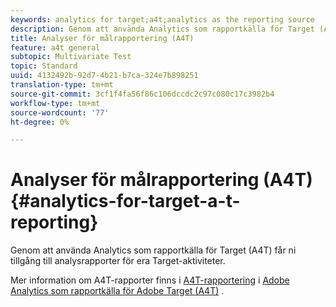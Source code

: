 ```yaml
---
keywords: analytics for target;a4t;analytics as the reporting source
description: Genom att använda Analytics som rapportkälla för Target (A4T) får ni tillgång till analysrapporter för era Target-aktiviteter.
title: Analyser för målrapportering (A4T)
feature: a4t general
subtopic: Multivariate Test
topic: Standard
uuid: 4132492b-92d7-4b21-b7ca-324e7b898251
translation-type: tm+mt
source-git-commit: 3cf1f4fa56f86c106dccdc2c97c080c17c3982b4
workflow-type: tm+mt
source-wordcount: '77'
ht-degree: 0%

---
```



# Analyser för målrapportering (A4T){#analytics-for-target-a-t-reporting}

Genom att använda Analytics som rapportkälla för Target (A4T) får ni tillgång till analysrapporter för era Target-aktiviteter.

Mer information om A4T-rapporter finns i [A4T-rapportering](../c-integrating-target-with-mac/a4t/reporting.md#concept_716AF8D545AD404EAAEE99A6DB7B9483) i [Adobe Analytics som rapportkälla för Adobe Target (A4T)](../c-integrating-target-with-mac/a4t/a4t.md#concept_7540C8C04259434AB6EE33B09F47A1DE) .
